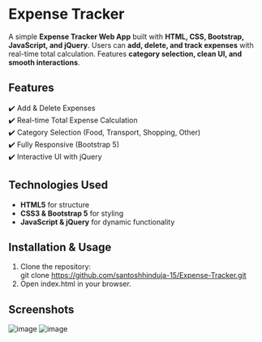 # Expense Tracker  

A simple **Expense Tracker Web App** built with **HTML, CSS, Bootstrap, JavaScript, and jQuery**. Users can **add, delete, and track expenses** with real-time total calculation. Features **category selection, clean UI, and smooth interactions**.  

## Features  
✔️ Add & Delete Expenses  
✔️ Real-time Total Expense Calculation  
✔️ Category Selection (Food, Transport, Shopping, Other)  
✔️ Fully Responsive (Bootstrap 5)  
✔️ Interactive UI with jQuery 

## Technologies Used  
- **HTML5** for structure  
- **CSS3 & Bootstrap 5** for styling  
- **JavaScript & jQuery** for dynamic functionality

## Installation & Usage  
1. Clone the repository:  
   git clone https://github.com/santoshhinduja-15/Expense-Tracker.git
2. Open index.html in your browser.

## Screenshots
![image](https://github.com/user-attachments/assets/0a295fbd-d773-4877-b994-aeb2b1a58414)
![image](https://github.com/user-attachments/assets/a2e3a02d-9656-4341-b188-d3a34186e4aa)
